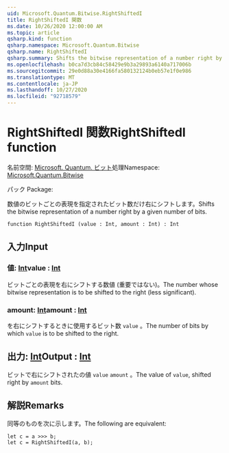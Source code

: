 ```yaml
---
uid: Microsoft.Quantum.Bitwise.RightShiftedI
title: RightShiftedI 関数
ms.date: 10/26/2020 12:00:00 AM
ms.topic: article
qsharp.kind: function
qsharp.namespace: Microsoft.Quantum.Bitwise
qsharp.name: RightShiftedI
qsharp.summary: Shifts the bitwise representation of a number right by a given number of bits.
ms.openlocfilehash: b0ca7d3cb84c58429e9b3a29893a6140a717006b
ms.sourcegitcommit: 29e0d88a30e4166fa580132124b0eb57e1f0e986
ms.translationtype: MT
ms.contentlocale: ja-JP
ms.lasthandoff: 10/27/2020
ms.locfileid: "92718579"
---
```

# <a name="rightshiftedi-function"></a><span data-ttu-id="43b0a-102">RightShiftedI 関数</span><span class="sxs-lookup"><span data-stu-id="43b0a-102">RightShiftedI function</span></span>

<span data-ttu-id="43b0a-103">名前空間: [Microsoft. Quantum. ビット](xref:Microsoft.Quantum.Bitwise)処理</span><span class="sxs-lookup"><span data-stu-id="43b0a-103">Namespace: [Microsoft.Quantum.Bitwise](xref:Microsoft.Quantum.Bitwise)</span></span>

<span data-ttu-id="43b0a-104">パック [](https://nuget.org/packages/)</span><span class="sxs-lookup"><span data-stu-id="43b0a-104">Package: [](https://nuget.org/packages/)</span></span>


<span data-ttu-id="43b0a-105">数値のビットごとの表現を指定されたビット数だけ右にシフトします。</span><span class="sxs-lookup"><span data-stu-id="43b0a-105">Shifts the bitwise representation of a number right by a given number of bits.</span></span>

```qsharp
function RightShiftedI (value : Int, amount : Int) : Int
```


## <a name="input"></a><span data-ttu-id="43b0a-106">入力</span><span class="sxs-lookup"><span data-stu-id="43b0a-106">Input</span></span>

### <a name="value--int"></a><span data-ttu-id="43b0a-107">値: [Int](xref:microsoft.quantum.lang-ref.int)</span><span class="sxs-lookup"><span data-stu-id="43b0a-107">value : [Int](xref:microsoft.quantum.lang-ref.int)</span></span>

<span data-ttu-id="43b0a-108">ビットごとの表現を右にシフトする数値 (重要ではない)。</span><span class="sxs-lookup"><span data-stu-id="43b0a-108">The number whose bitwise representation is to be shifted to the right (less significant).</span></span>


### <a name="amount--int"></a><span data-ttu-id="43b0a-109">amount: [Int](xref:microsoft.quantum.lang-ref.int)</span><span class="sxs-lookup"><span data-stu-id="43b0a-109">amount : [Int](xref:microsoft.quantum.lang-ref.int)</span></span>

<span data-ttu-id="43b0a-110">を右にシフトするときに使用するビット数 `value` 。</span><span class="sxs-lookup"><span data-stu-id="43b0a-110">The number of bits by which `value` is to be shifted to the right.</span></span>



## <a name="output--int"></a><span data-ttu-id="43b0a-111">出力: [Int](xref:microsoft.quantum.lang-ref.int)</span><span class="sxs-lookup"><span data-stu-id="43b0a-111">Output : [Int](xref:microsoft.quantum.lang-ref.int)</span></span>

<span data-ttu-id="43b0a-112">ビットで右にシフトされたの値 `value` `amount` 。</span><span class="sxs-lookup"><span data-stu-id="43b0a-112">The value of `value`, shifted right by `amount` bits.</span></span>

## <a name="remarks"></a><span data-ttu-id="43b0a-113">解説</span><span class="sxs-lookup"><span data-stu-id="43b0a-113">Remarks</span></span>

<span data-ttu-id="43b0a-114">同等のものを次に示します。</span><span class="sxs-lookup"><span data-stu-id="43b0a-114">The following are equivalent:</span></span>

```Q#
let c = a >>> b;
let c = RightShiftedI(a, b);
```